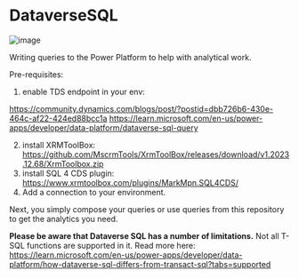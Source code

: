 # DataverseSQL

![image](https://github.com/DynamicSadFun/DataverseSQL/assets/86048404/b9ba5e24-04cb-4a9b-a4fc-02e2353f058c)

Writing queries to the Power Platform to help with analytical work. 

Pre-requisites:
1) enable TDS endpoint in your env:
   
https://community.dynamics.com/blogs/post/?postid=dbb726b6-430e-464c-af22-424ed88bcc1a
https://learn.microsoft.com/en-us/power-apps/developer/data-platform/dataverse-sql-query 

2) install XRMToolBox:
https://github.com/MscrmTools/XrmToolBox/releases/download/v1.2023.12.68/XrmToolbox.zip
3) install SQL 4 CDS plugin:
https://www.xrmtoolbox.com/plugins/MarkMpn.SQL4CDS/
4) Add a connection to your environment.

Next, you simply compose your queries or use queries from this repository to get the analytics you need. 

**Please be aware that Dataverse SQL has a number of limitations.**
Not all T-SQL functions are supported in it. Read more here:
https://learn.microsoft.com/en-us/power-apps/developer/data-platform/how-dataverse-sql-differs-from-transact-sql?tabs=supported
